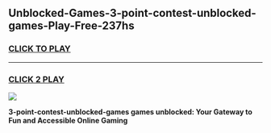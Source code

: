 
## Unblocked-Games-3-point-contest-unblocked-games-Play-Free-237hs
<h3>
<a href="https://premium76.site?title=3-point-contest-unblocked-games&ref=20M">CLICK TO PLAY</a></h3>
<hr>

<h3>
<a href="https://premium76.site?title=3-point-contest-unblocked-games&ref=20M">CLICK 2 PLAY</a>
  
</h3>

<a href="https://premium76.site?title=3-point-contest-unblocked-games&ref=19M"><img src="https://clearcache.store/games.png"></a>


**3-point-contest-unblocked-games games unblocked: Your Gateway to Fun and Accessible Online Gaming**
